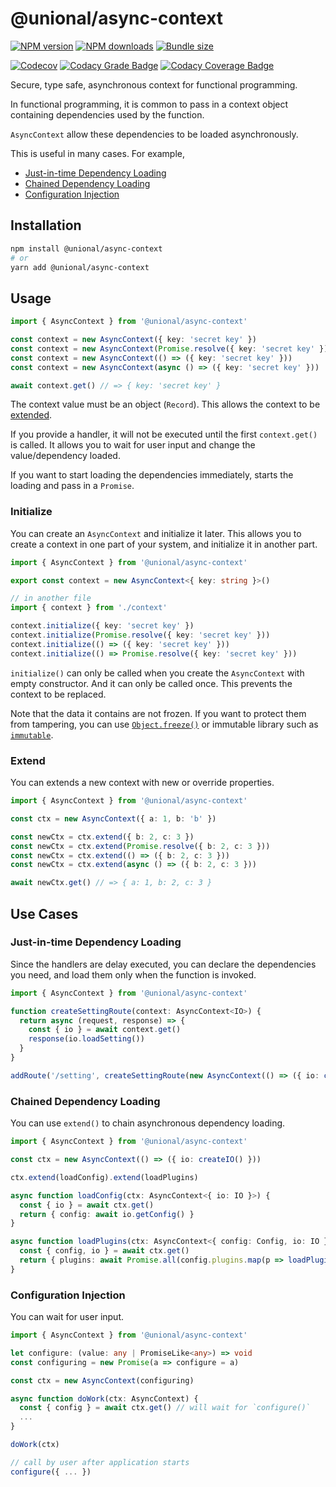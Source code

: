 # @unional/async-context

[![NPM version][npm-image]][npm-url]
[![NPM downloads][downloads-image]][downloads-url]
[![Bundle size][bundlephobia-image]][bundlephobia-url]

[![Codecov][codecov-image]][codecov-url]
[![Codacy Grade Badge][codacy-grade]][codacy-grade-url]
[![Codacy Coverage Badge][codacy-coverage]][codacy-coverage-url]

Secure, type safe, asynchronous context for functional programming.

In functional programming,
it is common to pass in a context object containing dependencies used by the function.

`AsyncContext` allow these dependencies to be loaded asynchronously.

This is useful in many cases. For example,

<!-- no toc -->
- [Just-in-time Dependency Loading](#just-in-time-dependency-loading)
- [Chained Dependency Loading](#chained-dependency-loading)
- [Configuration Injection](#configuration-injection)

## Installation

```sh
npm install @unional/async-context
# or
yarn add @unional/async-context
```

## Usage

```ts
import { AsyncContext } from '@unional/async-context'

const context = new AsyncContext({ key: 'secret key' })
const context = new AsyncContext(Promise.resolve({ key: 'secret key' }))
const context = new AsyncContext(() => ({ key: 'secret key' }))
const context = new AsyncContext(async () => ({ key: 'secret key' }))

await context.get() // => { key: 'secret key' }
```

The context value must be an object (`Record`).
This allows the context to be [extended](#extend).

If you provide a handler,
it will not be executed until the first `context.get()` is called.
It allows you to wait for user input and change the value/dependency loaded.

If you want to start loading the dependencies immediately,
starts the loading and pass in a `Promise`.

### Initialize

You can create an `AsyncContext` and initialize it later.
This allows you to create a context in one part of your system,
and initialize it in another part.

```ts
import { AsyncContext } from '@unional/async-context'

export const context = new AsyncContext<{ key: string }>()

// in another file
import { context } from './context'

context.initialize({ key: 'secret key' })
context.initialize(Promise.resolve({ key: 'secret key' }))
context.initialize(() => ({ key: 'secret key' }))
context.initialize(() => Promise.resolve({ key: 'secret key' }))
```

`initialize()` can only be called when you create the `AsyncContext` with empty constructor.
And it can only be called once.
This prevents the context to be replaced.

Note that the data it contains are not frozen.
If you want to protect them from tampering,
you can use [`Object.freeze()`](https://developer.mozilla.org/en-US/docs/Web/JavaScript/Reference/Global_Objects/Object/freeze) or immutable library such as [`immutable`](https://immutable-js.github.io/immutable-js/).

### Extend

You can extends a new context with new or override properties.

```ts
import { AsyncContext } from '@unional/async-context'

const ctx = new AsyncContext({ a: 1, b: 'b' })

const newCtx = ctx.extend({ b: 2, c: 3 })
const newCtx = ctx.extend(Promise.resolve({ b: 2, c: 3 }))
const newCtx = ctx.extend(() => ({ b: 2, c: 3 }))
const newCtx = ctx.extend(async () => ({ b: 2, c: 3 }))

await newCtx.get() // => { a: 1, b: 2, c: 3 }
```

## Use Cases

### Just-in-time Dependency Loading

Since the handlers are delay executed,
you can declare the dependencies you need,
and load them only when the function is invoked.

```ts
import { AsyncContext } from '@unional/async-context'

function createSettingRoute(context: AsyncContext<IO>) {
  return async (request, response) => {
    const { io } = await context.get()
    response(io.loadSetting())
  }
}

addRoute('/setting', createSettingRoute(new AsyncContext(() => ({ io: createIO() }))))
```

### Chained Dependency Loading

You can use `extend()` to chain asynchronous dependency loading.

```ts
import { AsyncContext } from '@unional/async-context'

const ctx = new AsyncContext(() => ({ io: createIO() }))

ctx.extend(loadConfig).extend(loadPlugins)

async function loadConfig(ctx: AsyncContext<{ io: IO }>) {
  const { io } = await ctx.get()
  return { config: await io.getConfig() }
}

async function loadPlugins(ctx: AsyncContext<{ config: Config, io: IO }>) {
  const { config, io } = await ctx.get()
  return { plugins: await Promise.all(config.plugins.map(p => loadPlugin(io, p)) }
}
```

### Configuration Injection

You can wait for user input.

```ts
import { AsyncContext } from '@unional/async-context'

let configure: (value: any | PromiseLike<any>) => void
const configuring = new Promise(a => configure = a)

const ctx = new AsyncContext(configuring)

async function doWork(ctx: AsyncContext) {
  const { config } = await ctx.get() // will wait for `configure()`
  ...
}

doWork(ctx)

// call by user after application starts
configure({ ... })
```

[bundlephobia-image]: https://img.shields.io/bundlephobia/minzip/@unional/async-context.svg
[bundlephobia-url]: https://bundlephobia.com/result?p=@unional/async-context
[codacy-grade]: https://api.codacy.com/project/badge/Grade/707f89609508442486050d207ec5bd78
[codacy-grade-url]: https://www.codacy.com/app/homawong/async-fp?utm_source=github.com&amp;utm_medium=referral&amp;utm_content=unional/async-fp&amp;utm_campaign=Badge_Grade
[codacy-coverage]: https://api.codacy.com/project/badge/Coverage/707f89609508442486050d207ec5bd78
[codacy-coverage-url]: https://www.codacy.com/manual/homawong/async-fp?utm_source=github.com&utm_medium=referral&utm_content=unional/async-fp&utm_campaign=Badge_Coverage
[codecov-image]: https://codecov.io/gh/unional/async-fp/branch/master/graph/badge.svg
[codecov-url]: https://codecov.io/gh/unional/async-fp
[downloads-image]: https://img.shields.io/npm/dm/@unional/async-context.svg?style=flat
[downloads-url]: https://npmjs.org/package/@unional/async-context
[github-nodejs]: https://github.com/unional/async-fp/workflows/Node%20CI/badge.svg
[github-action-url]: https://github.com/unional/async-fp/actions
[npm-image]: https://img.shields.io/npm/v/@unional/async-context.svg?style=flat
[npm-url]: https://npmjs.org/package/@unional/async-context
